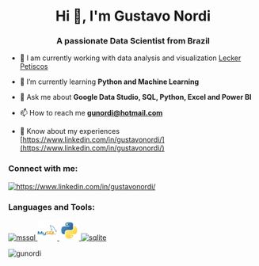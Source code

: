 <h1 align="center">Hi 👋, I'm Gustavo Nordi</h1>
<h3 align="center">A passionate Data Scientist from Brazil</h3>

- 🔭 I am currently working with data analysis and visualization [Lecker Petiscos](https://www.leckerpetiscos.com/)

- 🌱 I’m currently learning **Python and Machine Learning**

- 💬 Ask me about **Google Data Studio, SQL, Python, Excel and Power BI**

- 📫 How to reach me **gunordi@hotmail.com**

- 📄 Know about my experiences [https://www.linkedin.com/in/gustavonordi/](https://www.linkedin.com/in/gustavonordi/)

<h3 align="left">Connect with me:</h3>
<p align="left">
<a href="https://linkedin.com/in/https://www.linkedin.com/in/gustavonordi/" target="blank"><img align="center" src="https://raw.githubusercontent.com/rahuldkjain/github-profile-readme-generator/master/src/images/icons/Social/linked-in-alt.svg" alt="https://www.linkedin.com/in/gustavonordi/" height="30" width="40" /></a>
</p>

<h3 align="left">Languages and Tools:</h3>
<p align="left"> <a href="https://www.microsoft.com/en-us/sql-server" target="_blank" rel="noreferrer"> <img src="https://www.svgrepo.com/show/303229/microsoft-sql-server-logo.svg" alt="mssql" width="40" height="40"/> </a> <a href="https://www.mysql.com/" target="_blank" rel="noreferrer"> <img src="https://raw.githubusercontent.com/devicons/devicon/master/icons/mysql/mysql-original-wordmark.svg" alt="mysql" width="40" height="40"/> </a> <a href="https://www.python.org" target="_blank" rel="noreferrer"> <img src="https://raw.githubusercontent.com/devicons/devicon/master/icons/python/python-original.svg" alt="python" width="40" height="40"/> </a> <a href="https://www.sqlite.org/" target="_blank" rel="noreferrer"> <img src="https://www.vectorlogo.zone/logos/sqlite/sqlite-icon.svg" alt="sqlite" width="40" height="40"/> </a> </p>

<p><img align="center" src="https://github-readme-stats.vercel.app/api/top-langs?username=gunordi&show_icons=true&locale=en&layout=compact" alt="gunordi" /></p>
